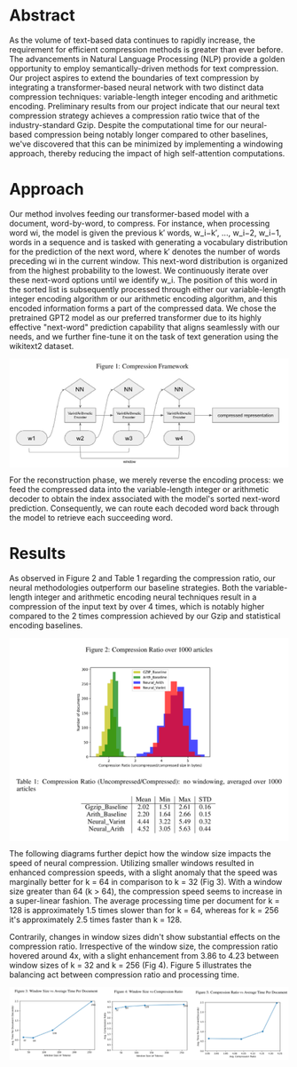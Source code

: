 # Abstract

As the volume of text-based data continues to rapidly increase, the requirement for efficient compression methods is greater than ever before. The advancements in Natural Language Processing (NLP) provide a golden opportunity to employ semantically-driven methods for text compression. Our project aspires to extend the boundaries of text compression by integrating a transformer-based neural network with two distinct data compression techniques: variable-length integer encoding and arithmetic encoding. Preliminary results from our project indicate that our neural text compression strategy achieves a compression ratio twice that of the industry-standard Gzip. Despite the computational time for our neural-based compression being notably longer compared to other baselines, we've discovered that this can be minimized by implementing a windowing approach, thereby reducing the impact of high self-attention computations.

# Approach

Our method involves feeding our transformer-based model with a document, word-by-word, to compress. For instance, when processing word wi, the model is given the previous k′ words, w_i−k′, ..., w_i−2, w_i−1, words in a sequence and is tasked with generating a vocabulary distribution for the prediction of the next word, where k′ denotes the number of words preceding wi in the current window. This next-word distribution is organized from the highest probability to the lowest. We continuously iterate over these next-word options until we identify w_i. The position of this word in the sorted list is subsequently processed through either our variable-length integer encoding algorithm or our arithmetic encoding algorithm, and this encoded information forms a part of the compressed data. We chose the pretrained GPT2 model as our preferred transformer due to its highly effective "next-word" prediction capability that aligns seamlessly with our needs, and we further fine-tune it on the task of text generation using the wikitext2 dataset.

<div align="center">
<img  src="src/img/framework.png"  align = 'center' width="700">
</div>

For the reconstruction phase, we merely reverse the encoding process: we feed the compressed data into the variable-length integer or arithmetic decoder to obtain the index associated with the model's sorted next-word prediction. Consequently, we can route each decoded word back through the model to retrieve each succeeding word.


# Results

As observed in Figure 2 and Table 1 regarding the compression ratio, our neural methodologies outperform our baseline strategies. Both the variable-length integer and arithmetic encoding neural techniques result in a compression of the input text by over 4 times, which is notably higher compared to the 2 times compression achieved by our Gzip and statistical encoding baselines.
<div align="center">
<img  src="src/img/baseline-comparison.png"  align = 'center' width="700">
</div>


The following diagrams further depict how the window size impacts the speed of neural compression. Utilizing smaller windows resulted in enhanced compression speeds, with a slight anomaly that the speed was marginally better for k = 64 in comparison to k = 32 (Fig 3). With a window size greater than 64 (k > 64), the compression speed seems to increase in a super-linear fashion. The average processing time per document for k = 128 is approximately 1.5 times slower than for k = 64, whereas for k = 256 it's approximately 2.5 times faster than k = 128.

Contrarily, changes in window sizes didn't show substantial effects on the compression ratio. Irrespective of the window size, the compression ratio hovered around 4x, with a slight enhancement from 3.86 to 4.23 between window sizes of k = 32 and k = 256 (Fig 4). Figure 5 illustrates the balancing act between compression ratio and processing time.


<div align="center">
<img  src="src/img/merge-window-time-ration.png"  align = 'center' width="700">
</div>
